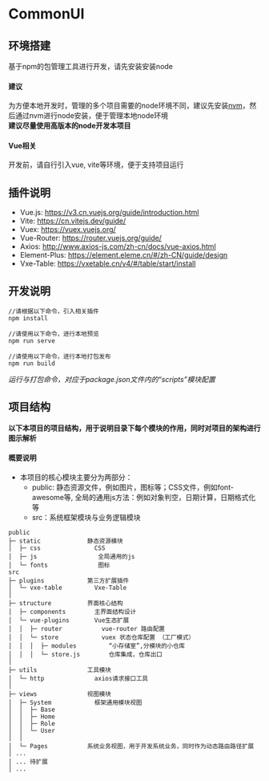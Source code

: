 # CommonUI
## 环境搭建
基于npm的包管理工具进行开发，请先安装安装node
#### 建议
为方便本地开发时，管理的多个项目需要的node环境不同，建议先安装[nvm](https://github.com/coreybutler/nvm-windows)，然后通过nvm进行node安装，便于管理本地node环境  
**建议尽量使用高版本的node开发本项目**

#### Vue相关
开发前，请自行引入vue, vite等环境，便于支持项目运行

## 插件说明
- Vue.js: https://v3.cn.vuejs.org/guide/introduction.html
- Vite: https://cn.vitejs.dev/guide/
- Vuex: https://vuex.vuejs.org/
- Vue-Router: https://router.vuejs.org/guide/
- Axios: http://www.axios-js.com/zh-cn/docs/vue-axios.html
- Element-Plus: https://element.eleme.cn/#/zh-CN/guide/design
- Vxe-Table: https://vxetable.cn/v4/#/table/start/install

## 开发说明
```
//请根据以下命令，引入相关插件
npm install

//请使用以下命令，进行本地预览
npm run serve

//请使用以下命令，进行本地打包发布
npm run build
```  
*运行与打包命令，对应于package.json文件内的“scripts”模块配置*

## 项目结构
**以下本项目的项目结构，用于说明目录下每个模块的作用，同时对项目的架构进行图示解析**  
#### 概要说明
- 本项目的核心模块主要分为两部分：
   - public: 静态资源文件，例如图片，图标等；CSS文件，例如font-awesome等, 全局的通用js方法：例如对象判空，日期计算，日期格式化等
   - src：系统框架模块与业务逻辑模块
```
public
├─ static             静态资源模块
│  ├─ css               CSS
│  ├─ js                 全局通用的js
│  └─ fonts              图标
src
├─ plugins            第三方扩展插件
│  └─ vxe-table         Vxe-Table
│
├─ structure          界面核心结构
│  ├─ components        主界面结构设计
│  └─ vue-plugins       Vue生态扩展
│  │  ├─ router           vue-router 路由配置
│  │  └─ store            vuex 状态仓库配置 （工厂模式）
│  │  │  ├─ modules         “小存储室”,分模块的小仓库
│  │  │  └─ store.js        仓库集成，仓库出口
│
├─ utils              工具模块
│  └─ http              axios请求接口工具  
│
├─ views              视图模块
│  ├─ System            框架通用模块视图
│  │  ├─ Base
│  │  ├─ Home
│  │  ├─ Role
│  │  └─ User
│  │
│  └─ Pages           系统业务视图，用于开发系统业务，同时作为动态路由路径扩展
│ ... 
│ ... 待扩展
│ ... 
```
